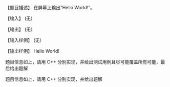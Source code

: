 【题目描述】
在屏幕上输出“Hello World!”。

【输入】
(无）

【输出】
(无）

【输入样例】
(无）

【输出样例】
Hello World!

题目信息如上，请用 C++ 分别实现，并给出测试用例且尽可能覆盖所有可能，最后给出题解

题目信息如上，请用 C++ 分别实现，并给出题解
